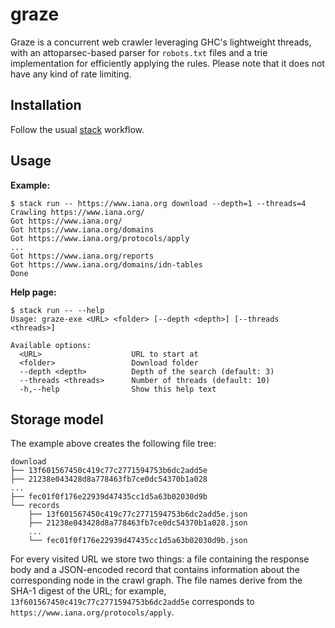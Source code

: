 # graze

Graze is a concurrent web crawler leveraging GHC's lightweight threads,
with an attoparsec-based parser for `robots.txt` files and a trie implementation
for efficiently applying the rules. Please note that it does not have any kind
of rate limiting.


## Installation

Follow the usual [stack](https://www.haskellstack.org) workflow.


## Usage

**Example:**

```
$ stack run -- https://www.iana.org download --depth=1 --threads=4
Crawling https://www.iana.org/
Got https://www.iana.org/
Got https://www.iana.org/domains
Got https://www.iana.org/protocols/apply
...
Got https://www.iana.org/reports
Got https://www.iana.org/domains/idn-tables
Done
```

**Help page:**

```
$ stack run -- --help
Usage: graze-exe <URL> <folder> [--depth <depth>] [--threads <threads>]

Available options:
  <URL>                    URL to start at
  <folder>                 Download folder
  --depth <depth>          Depth of the search (default: 3)
  --threads <threads>      Number of threads (default: 10)
  -h,--help                Show this help text
```


## Storage model

The example above creates the following file tree:

```
download
├── 13f601567450c419c77c2771594753b6dc2add5e
├── 21238e043428d8a778463fb7ce0dc54370b1a028
...
├── fec01f0f176e22939d47435cc1d5a63b02030d9b
└── records
    ├── 13f601567450c419c77c2771594753b6dc2add5e.json
    ├── 21238e043428d8a778463fb7ce0dc54370b1a028.json
    ...
    └── fec01f0f176e22939d47435cc1d5a63b02030d9b.json
```

For every visited URL we store two things: a file containing the response body
and a JSON-encoded record that contains information about the corresponding node
in the crawl graph. The file names derive from the SHA-1 digest of the URL; for
example, `13f601567450c419c77c2771594753b6dc2add5e` corresponds to
`https://www.iana.org/protocols/apply`.
